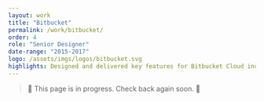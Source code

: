 ```yaml
---
layout: work
title: "Bitbucket"
permalink: /work/bitbucket/
order: 4
role: "Senior Designer"
date-range: "2015-2017"
logo: /assets/imgs/logos/bitbucket.svg
highlights: Designed and delivered key features for Bitbucket Cloud including pull requests and code review.
---
```


> 🚧 This page is in progress. Check back again soon. 🚧
